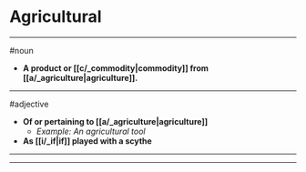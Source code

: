 # Agricultural
---
#noun
- **A product or [[c/_commodity|commodity]] from [[a/_agriculture|agriculture]].**
---
#adjective
- **Of or pertaining to [[a/_agriculture|agriculture]]**
	- _Example: An agricultural tool_
- **As [[i/_if|if]] played with a scythe**
---
---
